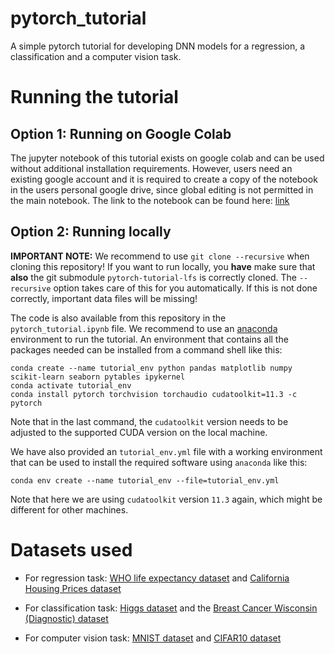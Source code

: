 # pytorch_tutorial
A simple pytorch tutorial for developing DNN models for a regression, a classification and a computer vision task.

# Running the tutorial

## Option 1: Running on Google Colab
The jupyter notebook of this tutorial exists on google colab and can be used without additional installation requirements. However, users need an existing google account and it is required to create a copy of the notebook in the users personal google drive, since global editing is not permitted in the main notebook. The link to the notebook can be found here: [link](https://colab.research.google.com/drive/1jtWhXEnsBV7CYwE_x7gtV5AjOkX5kWFW?usp=sharing)

## Option 2: Running locally
**IMPORTANT NOTE:** We recommend to use `git clone --recursive` when cloning this repository! If you want to run locally, you **have** make sure that **also** the git submodule `pytorch-tutorial-lfs` is correctly cloned. The `--recursive` option takes care of this for you automatically. If this is not done correctly, important data files will be missing!

The code is also available from this repository in the `pytorch_tutorial.ipynb` file. We recommend to use an [anaconda](https://anaconda.org/) environment to run the tutorial. An environment that contains all the packages needed can be installed from a command shell like this:

```
conda create --name tutorial_env python pandas matplotlib numpy scikit-learn seaborn pytables ipykernel
conda activate tutorial_env
conda install pytorch torchvision torchaudio cudatoolkit=11.3 -c pytorch
```

Note that in the last command, the `cudatoolkit` version needs to be adjusted to the supported CUDA version on the local machine.

We have also provided an `tutorial_env.yml` file with a working environment that can be used to install the required software using `anaconda` like this:

```
conda env create --name tutorial_env --file=tutorial_env.yml
```

Note that here we are using `cudatoolkit` version `11.3` again, which might be different for other machines.

# Datasets used

- For regression task: [WHO life expectancy dataset](https://www.kaggle.com/datasets/kumarajarshi/life-expectancy-who) and [California Housing Prices dataset](https://www.kaggle.com/datasets/camnugent/california-housing-prices)

- For classification task: [Higgs dataset](https://archive.ics.uci.edu/ml/datasets/HIGGS) and the [Breast Cancer Wisconsin (Diagnostic) dataset](https://archive.ics.uci.edu/ml/datasets/breast+cancer+wisconsin+(diagnostic))

- For computer vision task: [MNIST dataset](http://yann.lecun.com/exdb/mnist/) and [CIFAR10 dataset](https://www.cs.toronto.edu/~kriz/cifar.html)